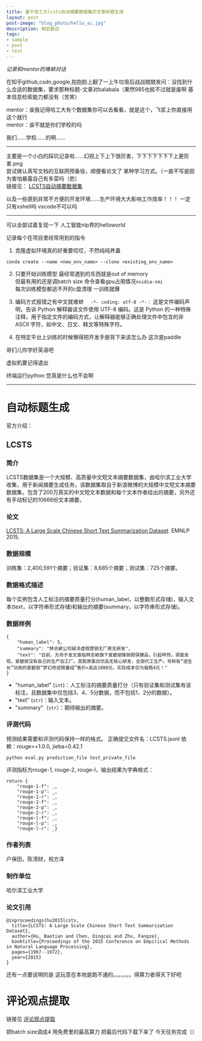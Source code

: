 ```yaml
---
title: 基于哈工大lcsts自动摘要数据集的文章标题生成
layout: post
post-image: "blog_photo/hello_ai.jpg"
description: 相去甚远
tags:
- sample
- post
- test
---
```


*记录和mentor的难蚌对话*   
 
在知乎github,csdn,google,抱抱脸上翻了一上午垃圾后战战兢兢发问：没找到什么合适的数据集，要求那种标题-文章对balabala（果然985也抵不过就是废啊 基本信息检索能力都没有（苦笑）   

mentor：诶我记得哈工大有个数据集你可以去看看，就是这个，飞浆上你直接用这个就行   
mentor：诶不就是你们学校的吗

我们……学校……的啊……







---

主要是一个小白的踩坑记录啦……幻视上下上下很厉害，下下下下下下下上更厉害.png     
尝试做认真写文档的互联网预备役，顺便看论文了 某种学习方式。（一直不写是因为害怕暴露自己有多菜吗（悲）     
链接见：
[LCSTS自动摘要数据集](https://aistudio.baidu.com/datasetdetail/127041/1)



以及一些感到非常不方便的开发环境……生产环境大大影响工作效率！！！
一定只有xshell吗 vscode不可以吗

---

可以全部试着复现一下 人工智能nlp界的helloworld



记录每个在项目里经常用到的指令

1. 克隆虚拟环境真的好重要哎哎，不然纯纯养蛊
```
conda create --name <new_env_name> --clone <existing_env_name>
```

2. 只要开始训练模型 最经常遇到的东西就是out of memory   
但最有用的还是调batch size
命令查看gpu占用情况```nvidia-smi```   
每次训练模型都逃不开的c盘清理 
一训练就爆

3. 编码方式报错之有中文就难蚌
```  -*- coding: utf-8 -*-：``` 这是文件编码声明，告诉 Python 解释器该文件使用 UTF-8 编码。这是 Python 的一种特殊注释，用于指定文件的编码方式，让解释器能够正确处理文件中包含的非 ASCII 字符，如中文、日文、韩文等特殊字符。


4. 在特定平台上训练的时候懒得把开发手册背下来该怎么办 这次是paddle


哥们儿你学好英语吧

虚拟机要记得退出  

终端运行python 您真是什么也不会啊

---

# 自动标题生成

官方介绍：
## LCSTS

### 简介
LCSTS数据集是一个大规模、高质量中文短文本摘要数据集，由哈尔滨工业大学收集，用于新闻摘要生成任务。该数据集取自于新浪微博的大规模中文短文本摘要数据集，包含了200万真实的中文短文本数据和每个文本作者给出的摘要，另外还有手动标记的10666份文本摘要。

### 论文
[LCSTS: A Large Scale Chinese Short Text Summarization Dataset](https://www.aclweb.org/anthology/D15-1229.pdf). EMNLP 2015.

### 数据规模
训练集：2,400,591个摘要；验证集：8,685个摘要；测试集：725个摘要。

### 数据格式描述
每个实例包含人工标注的摘要质量打分(human_label，以整数形式存储)，输入文本(text，以字符串形式存储)和输出的摘要(summary，以字符串形式存储)。
### 数据样例
```
{
	"human_label": 5, 
	"summary": "林志颖公司疑涉虚假营销无厂房无研发", 
	"text": "日前，方舟子发文直指林志颖旗下爱碧丽推销假保健品，引起哗然。调查发现，爱碧丽没有自己的生产加工厂。其胶原蛋白饮品无核心研发，全部代工生产。号称有“逆生长”功效的爱碧丽“梦幻奇迹限量组”售价>高达1080元，实际成本仅为每瓶4元！"
}
```
- "human_label" (`int`)：人工标注的摘要质量打分（只有验证集和测试集有该标注，且数据集中仅包括3、4、5分数据，而不包括1、2分的数据）。
- "text" (`str`)：输入文本。
- "summary"（`str`）：期待输出的摘要。
### 评测代码
预测结果需要和评测代码保持一样的格式。
正确提交文件名：LCSTS.jsonl
依赖：rouge==1.0.0, jieba=0.42.1
```shell
python eval.py prediction_file test_private_file
```

评测指标为rouge-1, rouge-2, rouge-l，输出结果为字典格式：
```she
return {
    "rouge-1-f": _, 
    "rouge-1-p": _, 
    "rouge-1-r": _, 
    "rouge-2-f": _, 
    "rouge-2-p": _, 
    "rouge-2-r": _, 
    "rouge-l-f": _, 
    "rouge-l-p": _, 
    "rouge-l-r": _}
```

### 作者列表
户保田，陈清财，祝方泽

### 制作单位
哈尔滨工业大学

### 论文引用
```
@inproceedings{hu2015lcsts,
  title={LCSTS: A Large Scale Chinese Short Text Summarization Dataset},
  author={Hu, Baotian and Chen, Qingcai and Zhu, Fangze},
  booktitle={Proceedings of the 2015 Conference on Empirical Methods in Natural Language Processing},
  pages={1967--1972},
  year={2015}
}
```

还有一点要说明的是  这玩意在本地是跑不通的。。。。。。。得算力者得天下好吧

# 评论观点提取
链接见 [评论观点提取](https://aistudio.baidu.com/projectdetail/8791323?forkThirdPart=1)

把batch size调成4 用免费里的最高算力
把最后代码下载下来了  今天任务完成（）




